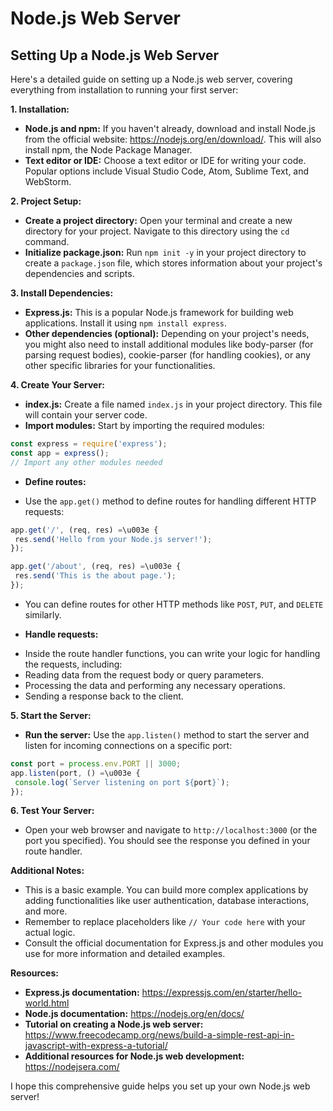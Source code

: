 # Node.js Web Server
## Setting Up a Node.js Web Server

Here's a detailed guide on setting up a Node.js web server, covering everything from installation to running your first server:

**1. Installation:**

* **Node.js and npm:** If you haven't already, download and install Node.js from the official website: https://nodejs.org/en/download/. This will also install npm, the Node Package Manager.
* **Text editor or IDE:** Choose a text editor or IDE for writing your code. Popular options include Visual Studio Code, Atom, Sublime Text, and WebStorm.

**2. Project Setup:**

* **Create a project directory:** Open your terminal and create a new directory for your project. Navigate to this directory using the `cd` command.
* **Initialize package.json:** Run `npm init -y` in your project directory to create a `package.json` file, which stores information about your project's dependencies and scripts.

**3. Install Dependencies:**

* **Express.js:** This is a popular Node.js framework for building web applications. Install it using `npm install express`.
* **Other dependencies (optional):** Depending on your project's needs, you might also need to install additional modules like body-parser (for parsing request bodies), cookie-parser (for handling cookies), or any other specific libraries for your functionalities.

**4. Create Your Server:**

* **index.js:** Create a file named `index.js` in your project directory. This file will contain your server code.
* **Import modules:** Start by importing the required modules:

```javascript
const express = require('express');
const app = express();
// Import any other modules needed
```

* **Define routes:** 
 - Use the `app.get()` method to define routes for handling different HTTP requests:

```javascript
app.get('/', (req, res) =\u003e {
 res.send('Hello from your Node.js server!');
});

app.get('/about', (req, res) =\u003e {
 res.send('This is the about page.');
});
```

 - You can define routes for other HTTP methods like `POST`, `PUT`, and `DELETE` similarly.

* **Handle requests:**
 - Inside the route handler functions, you can write your logic for handling the requests, including:
 - Reading data from the request body or query parameters.
 - Processing the data and performing any necessary operations.
 - Sending a response back to the client.

**5. Start the Server:**

* **Run the server:** Use the `app.listen()` method to start the server and listen for incoming connections on a specific port:

```javascript
const port = process.env.PORT || 3000;
app.listen(port, () =\u003e {
 console.log(`Server listening on port ${port}`);
});
```

**6. Test Your Server:**

* Open your web browser and navigate to `http://localhost:3000` (or the port you specified). You should see the response you defined in your route handler.

**Additional Notes:**

* This is a basic example. You can build more complex applications by adding functionalities like user authentication, database interactions, and more.
* Remember to replace placeholders like `// Your code here` with your actual logic.
* Consult the official documentation for Express.js and other modules you use for more information and detailed examples.

**Resources:**

* **Express.js documentation:** https://expressjs.com/en/starter/hello-world.html
* **Node.js documentation:** https://nodejs.org/en/docs/
* **Tutorial on creating a Node.js web server:** https://www.freecodecamp.org/news/build-a-simple-rest-api-in-javascript-with-express-a-tutorial/
* **Additional resources for Node.js web development:** https://nodejsera.com/

I hope this comprehensive guide helps you set up your own Node.js web server!
